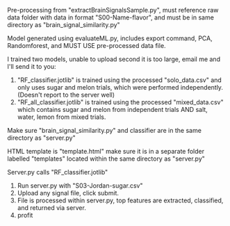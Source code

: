 Pre-processing from "extractBrainSignalsSample.py", must reference raw data folder with data in format "S00-Name-flavor", and must be in same directory as "brain_signal_similarity.py"

Model generated using evaluateML.py, includes export command, PCA, Randomforest, and MUST USE pre-processed data file. 

I trained two models, unable to upload second it is too large, email me and I'll send it to you: 
1) "RF_classifier.jotlib" is trained using the processed "solo_data.csv" and only uses sugar and melon trials, which were performed independently. (Doesn't report to the server well)
2) "RF_all_classifier.jotlib" is trained using the processed "mixed_data.csv" which contains sugar and melon from independent trials AND salt, water, lemon from mixed trials.  



Make sure "brain_signal_similarity.py" and classifier are in the same directory as "server.py"

HTML template is "template.html" make sure it is in a separate folder labelled "templates" located within the same directory as "server.py"

Server.py calls "RF_classifier.jotlib"

1) Run server.py with "S03-Jordan-sugar.csv"
3) Upload any signal file, click submit.
4) File is processed within server.py, top features are extracted, classified, and returned via server.
5) profit
